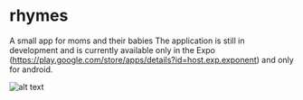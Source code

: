 # rhymes

A small app for moms and their babies
The application is still in development and is currently available only in the Expo (https://play.google.com/store/apps/details?id=host.exp.exponent) and only for android.

![alt text](https://qr.expo.dev/eas-update?updateId=3a88fc2b-7338-49b4-90ab-e93f6c7e65f3&appScheme=exp&host=u.expo.dev)
